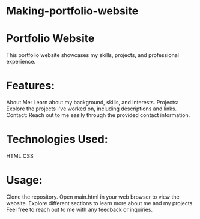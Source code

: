 # Making-portfolio-website

# Portfolio Website

This portfolio website showcases my skills, projects, and professional experience.

# Features:

About Me: Learn about my background, skills, and interests.
Projects: Explore the projects I've worked on, including descriptions and links.
Contact: Reach out to me easily through the provided contact information.

# Technologies Used:

HTML
CSS

# Usage:

Clone the repository.
Open main.html in your web browser to view the website.
Explore different sections to learn more about me and my projects.
Feel free to reach out to me with any feedback or inquiries.
